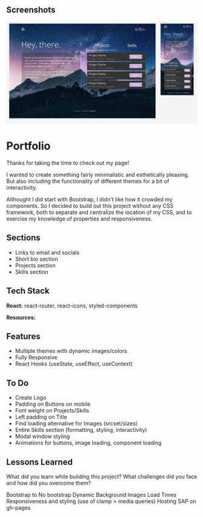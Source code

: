## Screenshots

![Site Screenshot](https://raw.githubusercontent.com/da3491/react-portfolio/main/src/images/PortfolioDesign.jpg)

# Portfolio

Thanks for taking the time to check out my page!

I wanted to create something fairly minimalistic and esthetically pleasing. But also including the functionality of different themes for a bit of interactivity.

Althought I did start with Bootstrap, I didn't like how it crowded my components. So I decided to build out this project without any CSS framework, both to separate and centralize the location of my CSS, and to exercise my knowledge of properties and responsiveness.

## Sections

- Links to email and socials
- Short bio section
- Projects section
- Skills section

## Tech Stack

**React:**
react-router, react-icons, styled-components

**Resources:**

## Features

- Multiple themes with dynamic images/colors
- Fully Responsive
- React Hooks (useState, useEffect, useContext)

## To Do

- Create Logo
- Padding on Buttons on mobile
- Font weight on Projects/Skills
- Left padding on Title
- Find loading alternative for Images (srcset/sizes)
- Entire Skills section (formatting, styling, interactivity)
- Modal window styling
- Animations for buttons, image loading, component loading

## Lessons Learned

What did you learn while building this project? What challenges did you face and how did you overcome them?

Bootstrap to No bootstrap
Dynamic Background Images
Load Times
Responsiveness and styling (use of clamp > media queries)
Hosting SAP on gh-pages
